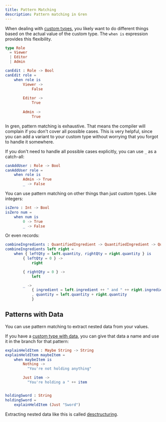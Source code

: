 ```yaml
---
title: Pattern Matching
description: Pattern matching in Gren
---
```


When dealing with [custom types](/book/syntax/custom_types/), you likely want to do different things based on the actual value of the custom type. The `when is` expression provides this flexibility.

```elm
type Role
  = Viewer
  | Editor
  | Admin

canEdit : Role -> Bool
canEdit role =
    when role is
        Viewer ->
            False
        
        Editor ->
            True
        
        Admin ->
            True
```

In gren, pattern matching is exhaustive.
That means the compiler will complain if you don't cover all possible cases.
This is very helpful, since you can add a variant to your custom type without worrying that you forgot to handle it somewhere.

If you don't need to handle all possible cases explicitly, you can use `_` as a catch-all:

```elm
canAddUser : Role -> Bool
canAddUser role =
    when role is
        Admin -> True
        _ -> False
```

You can use pattern matching on other things than just custom types. Like integers:

```elm
isZero : Int -> Bool
isZero num =
    when num is
        0 -> True
        _ -> False
```

Or even records:

```elm
combineIngredients : QuantifiedIngredient -> QuantifiedIngredient -> QuantifiedIngredient
combineIngredients left right =
    when { leftQty = left.quantity, rightQty = right.quantity } is
        { leftQty = 0 } ->
            right

        { rightQty = 0 } ->
            left

        _ ->
            { ingredient = left.ingredient ++ " and " ++ right.ingredient
            , quantity = left.quantity + right.quantity
            }
```

## Patterns with Data

You can use pattern matching to extract nested data from your values.

If you have a [custom type with data](/book/syntax/custom_types/#types-with-data), you can give that data a name and use it in the branch for that pattern:

```elm
explainHeldItem : Maybe String -> String
explainHeldItem maybeItem =
    when maybeItem is
        Nothing ->
          "You're not holding anything"

        Just item ->
          "You're holding a " ++ item


holdingSword : String
holdingSword =
    explainHeldItem (Just "Sword")
```

Extracting nested data like this is called [desctructuring](/book/syntax/destructuring).
